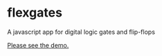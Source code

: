 # flexgates
A javascript app for digital logic gates and flip-flops

[Please see the demo.](http://www.flexgates.omidsakhi.com/)
